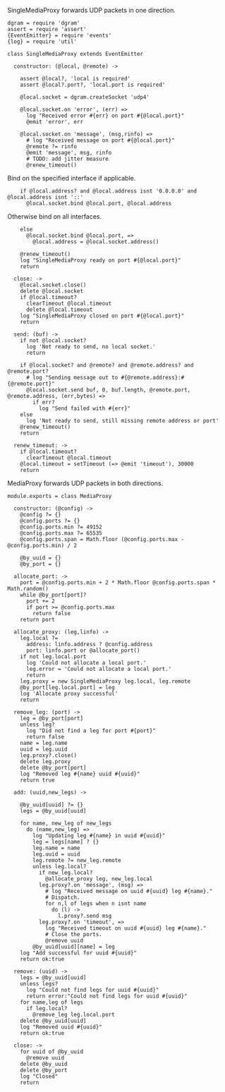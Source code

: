 SingleMediaProxy forwards UDP packets in one direction.

    dgram = require 'dgram'
    assert = require 'assert'
    {EventEmitter} = require 'events'
    {log} = require 'util'

    class SingleMediaProxy extends EventEmitter

      constructor: (@local, @remote) ->

        assert @local?, 'local is required'
        assert @local?.port?, 'local.port is required'

        @local.socket = dgram.createSocket 'udp4'

        @local.socket.on 'error', (err) =>
          log "Received error #{err} on port #{@local.port}"
          @emit 'error', err

        @local.socket.on 'message', (msg,rinfo) =>
          # log "Received message on port #{@local.port}"
          @remote ?= rinfo
          @emit 'message', msg, rinfo
          # TODO: add jitter measure
          @renew_timeout()

Bind on the specified interface if applicable.

        if @local.address? and @local.address isnt '0.0.0.0' and @local.address isnt '::'
          @local.socket.bind @local.port, @local.address

Otherwise bind on all interfaces.

        else
          @local.socket.bind @local.port, =>
            @local.address = @local.socket.address()

        @renew_timeout()
        log "SingleMediaProxy ready on port #{@local.port}"
        return

      close: ->
        @local.socket.close()
        delete @local.socket
        if @local.timeout?
          clearTimeout @local.timeout
          delete @local.timeout
        log "SingleMediaProxy closed on port #{@local.port}"
        return

      send: (buf) ->
        if not @local.socket?
          log 'Not ready to send, no local socket.'
          return

        if @local.socket? and @remote? and @remote.address? and @remote.port?
          # log "Sending message out to #{@remote.address}:#{@remote.port}"
          @local.socket.send buf, 0, buf.length, @remote.port, @remote.address, (err,bytes) =>
            if err?
              log "Send failed with #{err}"
        else
          log 'Not ready to send, still missing remote address or port'
        @renew_timeout()
        return

      renew_timeout: ->
        if @local.timeout?
          clearTimeout @local.timeout
        @local.timeout = setTimeout (=> @emit 'timeout'), 30000
        return


MediaProxy forwards UDP packets in both directions.

    module.exports = class MediaProxy

      constructor: (@config) ->
        @config ?= {}
        @config.ports ?= {}
        @config.ports.min ?= 49152
        @config.ports.max ?= 65535
        @config.ports.span = Math.floor (@config.ports.max - @config.ports.min) / 2

        @by_uuid = {}
        @by_port = {}

      allocate_port: ->
        port = @config.ports.min + 2 * Math.floor @config.ports.span * Math.random()
        while @by_port[port]?
          port += 2
          if port >= @config.ports.max
            return false
        return port

      allocate_proxy: (leg,linfo) ->
        leg.local ?=
          address: linfo.address ? @config.address
          port: linfo.port or @allocate_port()
        if not leg.local.port
          log 'Could not allocate a local port.'
          leg.error = 'Could not allocate a local port.'
          return
        leg.proxy = new SingleMediaProxy leg.local, leg.remote
        @by_port[leg.local.port] = leg
        log 'Allocate proxy successful'
        return

      remove_leg: (port) ->
        leg = @by_port[port]
        unless leg?
          log "Did not find a leg for port #{port}"
          return false
        name = leg.name
        uuid = leg.uuid
        leg.proxy?.close()
        delete leg.proxy
        delete @by_port[port]
        log "Removed leg #{name} uuid #{uuid}"
        return true

      add: (uuid,new_legs) ->

        @by_uuid[uuid] ?= {}
        legs = @by_uuid[uuid]

        for name, new_leg of new_legs
          do (name,new_leg) =>
            log "Updating leg #{name} in uuid #{uuid}"
            leg = legs[name] ? {}
            leg.name = name
            leg.uuid = uuid
            leg.remote ?= new_leg.remote
            unless leg.local?
              if new_leg.local?
                @allocate_proxy leg, new_leg.local
              leg.proxy?.on 'message', (msg) =>
                # log "Received message on uuid #{uuid} leg #{name}."
                # Dispatch.
                for n,l of legs when n isnt name
                  do (l) ->
                    l.proxy?.send msg
              leg.proxy?.on 'timeout', =>
                log "Received timeout on uuid #{uuid} leg #{name}."
                # Close the ports.
                @remove uuid
            @by_uuid[uuid][name] = leg
        log "Add successful for uuid #{uuid}"
        return ok:true

      remove: (uuid) ->
        legs = @by_uuid[uuid]
        unless legs?
          log "Could not find legs for uuid #{uuid}"
          return error:"Could not find legs for uuid #{uuid}"
        for name,leg of legs
          if leg.local?
            @remove_leg leg.local.port
        delete @by_uuid[uuid]
        log "Removed uuid #{uuid}"
        return ok:true

      close: ->
        for uuid of @by_uuid
          @remove uuid
        delete @by_uuid
        delete @by_port
        log "Closed"
        return

